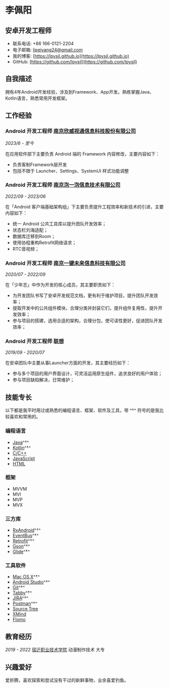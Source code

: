 # 李佩阳

## 安卓开发工程师

- 联系电话: +86 166-0121-2204
- 电子邮箱: [lipeiyang24@gmail.com](lipeiyang24@gmail.com)
- 我的博客: [https://lpysjl.github.io](https://lpysjl.github.io)
- GitHub: [https://github.com/lpysjl](https://github.com/lpysjl)

## 自我描述

拥有4年Android开发经验，涉及到Framework、App开发。熟练掌握Java、Kotlin语言，熟悉常用开发框架。

## 工作经验

### **Android 开发工程师** [南京欣威视通信息科技股份有限公司](https://www.njxwst.com/)

*2023/6 - 至今*

在应用软件部下主要负责 Android 端的 Framework 内容修改，主要内容如下：

- 负责客制Framework层开发
- 包括不限于 Launcher、Settings、SystemUI 样式功能调整

### **Android 开发工程师** [南京泡一泡信息技术有限公司](https://www.zhipin.com/gongsi/cdcbfb741232ac8d1XN50tm_GQ~~.html)

*2022/09 - 2023/06*

在「Android 客户端基础架构组」下主要负责提升工程效率和新技术的引进，主要内容如下：

- 统一 Android 公共工具库以提升团队开发效率；
- 状态栏刘海适配；
- 数据库迁移到Room；
- 使用协程重构Retrofit网络请求；
- RTC音视频；


### **Android 开发工程师** [南京一键未来信息科技有限公司](https://baike.baidu.com/item/%E5%8D%97%E4%BA%AC%E4%B8%80%E9%94%AE%E6%9C%AA%E6%9D%A5%E4%BF%A1%E6%81%AF%E7%A7%91%E6%8A%80%E6%9C%89%E9%99%90%E5%85%AC%E5%8F%B8/51313312)

*2020/07 - 2022/09*

在「少年志」中作为开发的核心成员，其主要职责如下：

- 为开发团队书写了安卓开发规范文档，更有利于维护项目，提升团队开发效率；
- 提取开发中的公共组件模块，合理分类并封装它们，提升组件复用性，提升开发效率；
- 参与项目的搭建，选用合适的架构，合理分包，使可读性更好，促进团队开发效率；


### **Android 开发工程师** [联想](https://investor.lenovo.com/sc/about/profile.php)


*2019/09 - 2020/07*

在安卓团队中主要从事Launcher方面的开发，其主要经历如下：

- 参与多个项目的用户界面设计，可灵活运用原生组件，追求良好的用户体验；
- 参与项目缺陷解决，日常维护；

## 技能专长

以下都是我平时用过或熟悉的编程语言、框架、软件及工具，带 ^†^ 符号的是我比较喜欢和常用的。

### 编程语言

- [Java](https://www.java.com)^†^
- [Kotlin](http://kotlinlang.org)^†^
- [C/C++](http://www.cplusplus.com)
- [JavaScript](https://www.javascript.com)
- [HTML](https://www.w3.org/html)

### 框架

- MVVM
- MVI
- MVP
- MVX

### 三方库

- [RxAndroid](https://github.com/ReactiveX/RxAndroid)^†^
- [EventBus](https://github.com/greenrobot/EventBus)^†^
- [Retrofit](https://github.com/square/retrofit)^†^
- [Gson](https://github.com/google/gson)^†^
- [Glide](https://github.com/bumptech/glide)^†^


### 工具软件

- [Mac OS X](http://apple.com/macosx)^†^
- [Android Studio](https://developer.android.com/studio/index.html?hl=zh-cn)^†^
- [Git](https://git-scm.com)^†^
- [Tabby](https://tabby.sh/)^†^
- [JIRA](https://www.atlassian.com/software/jira)^†^
- [Postman](https://www.getpostman.com)^†^
- [Source Tree](https://www.sourcetreeapp.com)
- [XMind](https://www.xmind.cn)
- [Flomo](https://flomoapp.com)


## 教育经历

*2019 - 2022* [宿迁职业技术学院](https://www.sqzyxy.com/) 动漫制作技术 大专

## 兴趣爱好

爱折腾，喜欢探索和尝试没有干过的新鲜事物，业余喜爱钓鱼。
